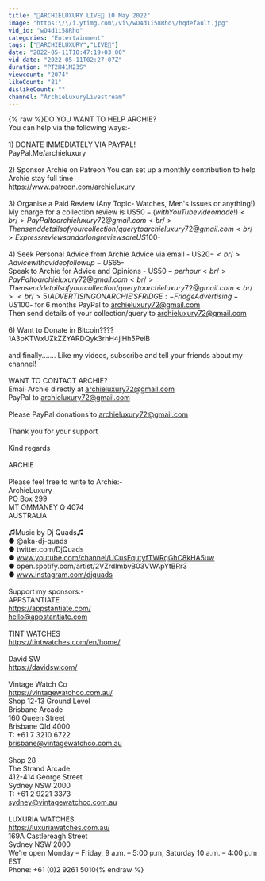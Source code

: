 ```yaml
---
title: "🎱ARCHIELUXURY LIVE🎱 10 May 2022"
image: "https:\/\/i.ytimg.com\/vi\/wO4d1i58Rho\/hqdefault.jpg"
vid_id: "wO4d1i58Rho"
categories: "Entertainment"
tags: ["🎱ARCHIELUXURY","LIVE🎱"]
date: "2022-05-11T10:47:19+03:00"
vid_date: "2022-05-11T02:27:07Z"
duration: "PT2H41M23S"
viewcount: "2074"
likeCount: "81"
dislikeCount: ""
channel: "ArchieLuxuryLivestream"
---
```

{% raw %}DO YOU WANT TO HELP ARCHIE? <br />You can help via the following ways:- <br /><br />1) DONATE IMMEDIATELY VIA PAYPAL! <br />PayPal.Me/archieluxury <br /><br />2) Sponsor Archie on Patreon You can set up a monthly contribution to help Archie stay full time <br /><a rel="nofollow" target="blank" href="https://www.patreon.com/archieluxury">https://www.patreon.com/archieluxury</a><br /><br />3) Organise a Paid Review (Any Topic- Watches, Men's issues or anything!) <br />My charge for a collection review is US$50- (with YouTube video made!) <br />PayPal to archieluxury72@gmail.com <br />Then send details of your collection/query to archieluxury72@gmail.com <br />Express reviews and or long reviews are US$100-<br /><br />4) Seek Personal Advice from Archie Advice via email - US$20- <br />Advice with a video follow up - US$65- <br />Speak to Archie for Advice and Opinions - US$50- per hour <br />PayPal to archieluxury72@gmail.com <br />Then send details of your collection/query to archieluxury72@gmail.com <br /><br />5) ADVERTISING ON ARCHIE'S FRIDGE:- Fridge Advertising - US$100- for 6 months PayPal to archieluxury72@gmail.com <br />Then send details of your collection/query to archieluxury72@gmail.com <br /><br />6) Want to Donate in Bitcoin????<br />1A3pKTWxUZkZZYARDQyk3rhH4jiHh5PeiB<br /><br />and finally....... Like my videos, subscribe and tell your friends about my channel! <br /><br />WANT TO CONTACT ARCHIE? <br />Email Archie directly at archieluxury72@gmail.com <br />PayPal to archieluxury72@gmail.com <br /><br />Please PayPal donations to archieluxury72@gmail.com <br /><br />Thank you for your support <br /><br />Kind regards <br /><br />ARCHIE <br /><br />Please feel free to write to Archie:- <br />ArchieLuxury <br />PO Box 299 <br />MT OMMANEY Q 4074 <br />AUSTRALIA<br /><br />♫Music by Dj Quads♫<br />● @aka-dj-quads<br />● twitter.com/DjQuads<br />● www.youtube.com/channel/UCusFqutyfTWRqGhC8kHA5uw<br />● open.spotify.com/artist/2VZrdImbvB03VWApYtBRr3<br />● www.instagram.com/djquads<br /><br />Support my sponsors:-<br />APPSTANTIATE<br /><a rel="nofollow" target="blank" href="https://appstantiate.com/">https://appstantiate.com/</a><br />hello@appstantiate.com<br /><br />TINT WATCHES<br /><a rel="nofollow" target="blank" href="https://tintwatches.com/en/home/">https://tintwatches.com/en/home/</a><br /><br />David SW<br /><a rel="nofollow" target="blank" href="https://davidsw.com/">https://davidsw.com/</a><br /><br />Vintage Watch Co<br /><a rel="nofollow" target="blank" href="https://vintagewatchco.com.au/">https://vintagewatchco.com.au/</a><br />Shop 12-13 Ground Level<br />Brisbane Arcade<br />160 Queen Street<br />Brisbane Qld 4000 <br />T: +61 7 3210 6722 <br />brisbane@vintagewatchco.com.au<br /><br />Shop 28<br />The Strand Arcade<br />412-414 George Street<br />Sydney NSW 2000<br />T: +61 2 9221 3373<br />sydney@vintagewatchco.com.au<br /><br />LUXURIA WATCHES<br /><a rel="nofollow" target="blank" href="https://luxuriawatches.com.au/">https://luxuriawatches.com.au/</a><br />169A Castlereagh Street<br />Sydney NSW 2000<br />We’re open Monday – Friday, 9 a.m. – 5:00 p.m, Saturday 10 a.m. – 4:00 p.m EST<br />Phone: +61 (0)2 9261 5010{% endraw %}
